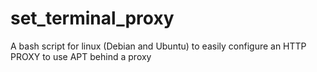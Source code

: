 # set_terminal_proxy
A bash script for linux (Debian and Ubuntu) to easily configure an HTTP PROXY to use APT behind a proxy
